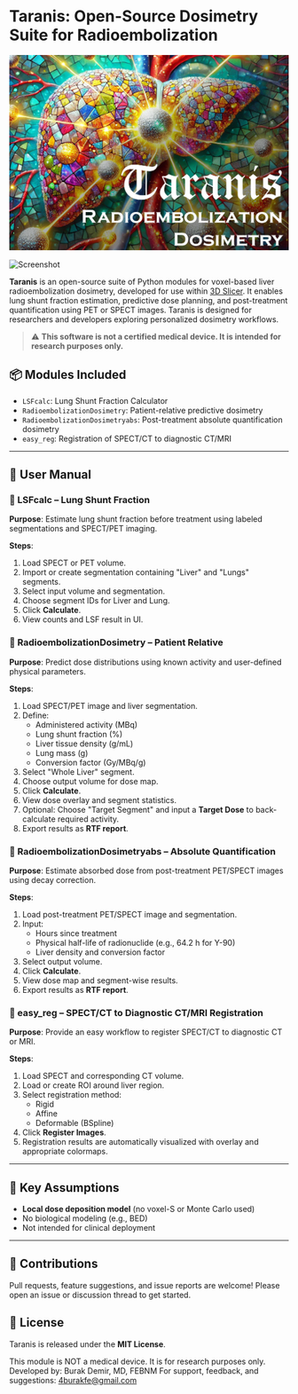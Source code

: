 # Taranis: Open-Source Dosimetry Suite for Radioembolization

![Banner](banner.png)

![Screenshot](Screenshot.jpg)

**Taranis** is an open-source suite of Python modules for voxel-based liver radioembolization dosimetry, developed for use within [3D Slicer](https://www.slicer.org/). It enables lung shunt fraction estimation, predictive dose planning, and post-treatment quantification using PET or SPECT images. Taranis is designed for researchers and developers exploring personalized dosimetry workflows.

> ⚠️ **This software is not a certified medical device. It is intended for research purposes only.**

## 📦 Modules Included

- `LSFcalc`: Lung Shunt Fraction Calculator
- `RadioembolizationDosimetry`: Patient-relative predictive dosimetry
- `RadioembolizationDosimetryabs`: Post-treatment absolute quantification dosimetry
- `easy_reg`: Registration of SPECT/CT to diagnostic CT/MRI

---

## 📖 User Manual

### 📌 LSFcalc – Lung Shunt Fraction
**Purpose**: Estimate lung shunt fraction before treatment using labeled segmentations and SPECT/PET imaging.

**Steps**:
1. Load SPECT or PET volume.
2. Import or create segmentation containing "Liver" and "Lungs" segments.
3. Select input volume and segmentation.
4. Choose segment IDs for Liver and Lung.
5. Click **Calculate**.
6. View counts and LSF result in UI.

### 📌 RadioembolizationDosimetry – Patient Relative
**Purpose**: Predict dose distributions using known activity and user-defined physical parameters.

**Steps**:
1. Load SPECT/PET image and liver segmentation.
2. Define:
   - Administered activity (MBq)
   - Lung shunt fraction (%)
   - Liver tissue density (g/mL)
   - Lung mass (g)
   - Conversion factor (Gy/MBq/g)
3. Select "Whole Liver" segment.
4. Choose output volume for dose map.
5. Click **Calculate**.
6. View dose overlay and segment statistics.
7. Optional: Choose "Target Segment" and input a **Target Dose** to back-calculate required activity.
8. Export results as **RTF report**.

### 📌 RadioembolizationDosimetryabs – Absolute Quantification
**Purpose**: Estimate absorbed dose from post-treatment PET/SPECT images using decay correction.

**Steps**:
1. Load post-treatment PET/SPECT image and segmentation.
2. Input:
   - Hours since treatment
   - Physical half-life of radionuclide (e.g., 64.2 h for Y-90)
   - Liver density and conversion factor
3. Select output volume.
4. Click **Calculate**.
5. View dose map and segment-wise results.
6. Export results as **RTF report**.

### 📌 easy_reg – SPECT/CT to Diagnostic CT/MRI Registration
**Purpose**: Provide an easy workflow to register SPECT/CT to diagnostic CT or MRI.

**Steps**:
1. Load SPECT and corresponding CT volume.
2. Load or create ROI around liver region.
3. Select registration method:
   - Rigid
   - Affine
   - Deformable (BSpline)
4. Click **Register Images**.
5. Registration results are automatically visualized with overlay and appropriate colormaps.

---

## 🧮 Key Assumptions
- **Local dose deposition model** (no voxel-S or Monte Carlo used)
- No biological modeling (e.g., BED)
- Not intended for clinical deployment

---


## 🤝 Contributions
Pull requests, feature suggestions, and issue reports are welcome! Please open an issue or discussion thread to get started.

## 📜 License
Taranis is released under the **MIT License**.

This module is NOT a medical device. It is for research purposes only.
Developed by: Burak Demir, MD, FEBNM
For support, feedback, and suggestions: 4burakfe@gmail.com
